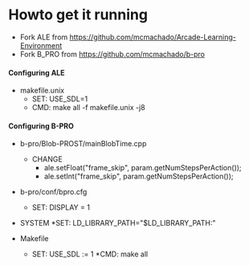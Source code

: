 # Howto get it running

* Fork ALE from https://github.com/mcmachado/Arcade-Learning-Environment
* Fork B_PRO from https://github.com/mcmachado/b-pro

#### Configuring ALE
* makefile.unix
    * SET: USE_SDL=1
    * CMD: make all -f makefile.unix -j8

#### Configuring B-PRO
* b-pro/Blob-PROST/mainBlobTime.cpp
    * CHANGE
        -  ale.setFloat("frame_skip", param.getNumStepsPerAction());
        + ale.setInt("frame_skip", param.getNumStepsPerAction());

* b-pro/conf/bpro.cfg
    * SET: DISPLAY = 1

* SYSTEM
    *SET: LD_LIBRARY_PATH="$LD_LIBRARY_PATH:<path to ale>"

* Makefile
    * SET: USE_SDL := 1
    *CMD: make all
